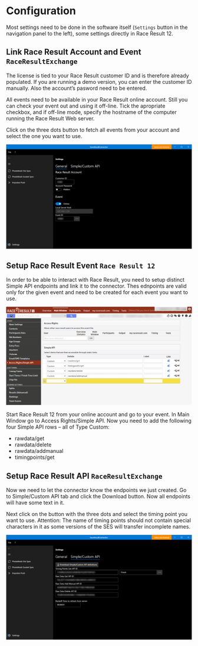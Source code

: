 ﻿# Configuration

Most settings need to be done in the software itself (`Settings` button in the navigation panel to the left), some settings directly in Race Result 12.

## Link Race Result Account and Event `RaceResultExchange`

The license is tied to your Race Result customer ID and is therefore already populated. If you are running a demo version, you can enter the customer ID manually. Also the account’s pasword need to be entered.

All events need to be available in your Race Result online account. Still you can check your event out and using it off-line. Tick the apropriate checkbox, and if off-line mode, specify the hostname of the computer running the Race Result Web server.

Click on the three dots button to fetch all events from your account and select the one you want to use.

![Screenshot](configuration_linkrr.png)

## Setup Race Result Event `Race Result 12`

In order to be able to interact with Race Result, you need to setup distinct Simple API endpoints and link it to the connector. Thes ednpoints are valid only for the given event and need to be created for each event you want to use.

![Screenshot](configuration_rr.png)

Start Race Result 12 from your online account and go to your event. In Main Window go to Access Rights/Simple API. Now you need to add the following four Simple API rows – all of Type Custom:

* rawdata/get
* rawdata/delete
* rawdata/addmanual
* timingpoints/get

## Setup Race Result API `RaceResultExchange`

Now we need to let the connector know the endpoints we just created. Go to Simple/Custom API tab and click the Download button. Now all endpoints will have some text in it.

Next click on the button with the three dots and select the timing point you want to use. Attention: The name of timing points should not contain special characters in it as some versions of the SES will transfer incomplete names.

![Screenshot](configuration_api.png)
